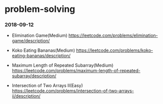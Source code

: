# problem-solving
### 2018-09-12
- Elimination Game(Medium) https://leetcode.com/problems/elimination-game/description/

- Koko Eating Bananas(Medium) https://leetcode.com/problems/koko-eating-bananas/description/

- Maximum Length of Repeated Subarray(Medium) https://leetcode.com/problems/maximum-length-of-repeated-subarray/description/

- Intersection of Two Arrays II(Easy) https://leetcode.com/problems/intersection-of-two-arrays-ii/description/